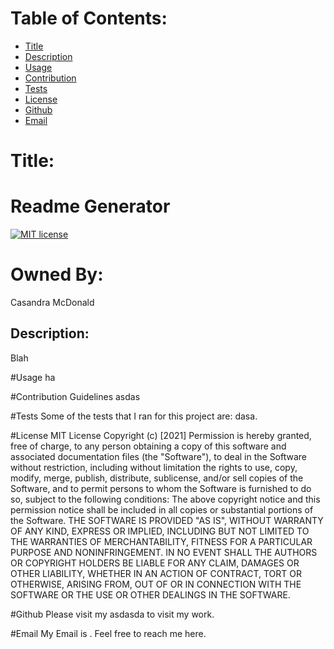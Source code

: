 # Table of Contents:
* [Title](#Title)
* [Description](#Description)
* [Usage](#Usage)
* [Contribution](#Contribution)
* [Tests](#Tests)
* [License](#License)
* [Github](#Github)
* [Email](#Email)

# Title:
# Readme Generator

[![MIT license](https://img.shields.io/badge/License-MIT-blue.svg)](https://lbesson.mit-license.org/)

# Owned By:
Casandra McDonald

## Description:
Blah

#Usage
ha

#Contribution Guidelines
asdas

#Tests
Some of the tests that I ran for this project are: dasa.

#License
MIT License
Copyright (c) [2021]
Permission is hereby granted, free of charge, to any person obtaining a copy of this software and associated documentation files (the "Software"), to deal in the Software without restriction, including without limitation the rights to use, copy, modify, merge, publish, distribute, sublicense, and/or sell copies of the Software, and to permit persons to whom the Software is furnished to do so, subject to the following conditions:
The above copyright notice and this permission notice shall be included in all copies or substantial portions of the Software.
THE SOFTWARE IS PROVIDED "AS IS", WITHOUT WARRANTY OF ANY KIND, EXPRESS OR IMPLIED, INCLUDING BUT NOT LIMITED TO THE WARRANTIES OF MERCHANTABILITY, FITNESS FOR A PARTICULAR PURPOSE AND NONINFRINGEMENT. IN NO EVENT SHALL THE AUTHORS OR COPYRIGHT HOLDERS BE LIABLE FOR ANY CLAIM, DAMAGES OR OTHER LIABILITY, WHETHER IN AN ACTION OF CONTRACT, TORT OR OTHERWISE, ARISING FROM, OUT OF OR IN CONNECTION WITH THE SOFTWARE OR THE USE OR OTHER DEALINGS IN THE SOFTWARE.

#Github
Please visit my asdasda to visit my work.

#Email
My Email is . Feel free to reach me here.